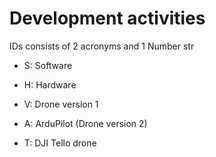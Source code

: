 # Development activities

IDs consists of 2 acronyms and 1 Number str

- S: Software
- H: Hardware


- V: Drone version 1
- A: ArduPilot (Drone version 2)
- T: DJI Tello drone